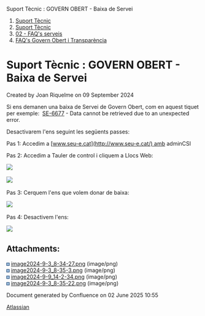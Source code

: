 Suport Tècnic : GOVERN OBERT - Baixa de Servei  

1.  [Suport Tècnic](index.html)
2.  [Suport Tècnic](13893782.html)
3.  [02 - FAQ's serveis](26313393.html)
4.  [FAQ's Govern Obert i Transparència](100008586.html)

Suport Tècnic : GOVERN OBERT - Baixa de Servei
==============================================

Created by Joan Riquelme on 09 September 2024

Si ens demanen una baixa de Servei de Govern Obert, com en aquest tiquet per exemple:  [SE-6677](https://contacte.aoc.cat/browse/SE-6677?src=confmacro) - Data cannot be retrieved due to an unexpected error.

Desactivarem l'ens seguint les següents passes:

Pas 1: Accedim a [www.seu-e.cat](http://www.seu-e.cat/) amb adminCSI

Pas 2: Accedim a Tauler de control i cliquem a Llocs Web:

![](attachments/113311920/113311921.png)

  

![](attachments/113311920/113311922.png)

  

Pas 3: Cerquem l'ens que volem donar de baixa:

![](attachments/113311920/113311924.png)

  

Pas 4: Desactivem l'ens:

![](attachments/113311920/113311923.png)

  

  

  

  

  

  

  

  

Attachments:
------------

![](images/icons/bullet_blue.gif) [image2024-9-3\_8-34-27.png](attachments/113311920/113311921.png) (image/png)  
![](images/icons/bullet_blue.gif) [image2024-9-3\_8-35-3.png](attachments/113311920/113311922.png) (image/png)  
![](images/icons/bullet_blue.gif) [image2024-9-9\_14-2-34.png](attachments/113311920/113311923.png) (image/png)  
![](images/icons/bullet_blue.gif) [image2024-9-3\_8-35-22.png](attachments/113311920/113311924.png) (image/png)  

Document generated by Confluence on 02 June 2025 10:55

[Atlassian](http://www.atlassian.com/)